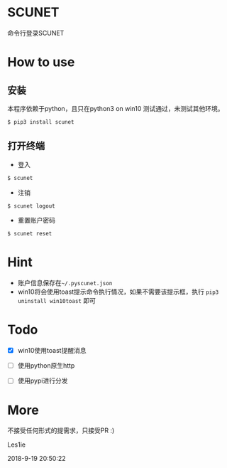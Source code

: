 # SCUNET
命令行登录SCUNET

# How to use

## 安装
本程序依赖于python，且只在python3 on win10 测试通过，未测试其他环境。
```bash
$ pip3 install scunet
```

## 打开终端

- 登入

```bash
$ scunet 
```

- 注销

```bash
$ scunet logout
```
- 重置账户密码

```bash
$ scunet reset
```
# Hint
- 账户信息保存在`~/.pyscunet.json`
- win10将会使用toast提示命令执行情况，如果不需要该提示框，执行 `pip3 uninstall win10toast` 即可 

# Todo
- [x] win10使用toast提醒消息
- [ ] 使用python原生http
- [ ] 使用pypi进行分发



# More

不接受任何形式的提需求，只接受PR :)





Les1ie

2018-9-19 20:50:22